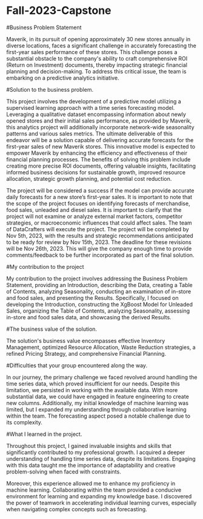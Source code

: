 # Fall-2023-Capstone

#Business Problem Statement

Maverik, in its pursuit of opening approximately 30 new stores annually in diverse locations, faces a significant challenge in accurately forecasting the first-year sales performance of these stores. This challenge poses a substantial obstacle to the company's ability to craft comprehensive ROI (Return on Investment) documents, thereby impacting strategic financial planning and decision-making. To address this critical issue, the team is embarking on a predictive analytics initiative.

#Solution to the business problem.

This project involves the development of a predictive model utilizing a supervised learning approach with a time series forecasting model. Leveraging a qualitative dataset encompassing information about newly opened stores and their initial sales performance, as provided by Maverik, this analytics project will additionally incorporate network-wide seasonality patterns and various sales metrics. The ultimate deliverable of this endeavor will be a solution capable of delivering accurate forecasts for the first-year sales of new Maverik stores. This innovative model is expected to empower Maverik by enhancing the efficiency and effectiveness of their financial planning processes. The benefits of solving this problem include creating more precise ROI documents, offering valuable insights, facilitating informed business decisions for sustainable growth, improved resource allocation, strategic growth planning, and potential cost reduction. 

The project will be considered a success if the model can provide accurate daily forecasts for a new store’s first-year sales. It is important to note that the scope of the project focuses on identifying forecasts of merchandise, food sales, unleaded and diesel sales. It is important to clarify that the project will not examine or analyze external market factors, competitor strategies, or macroeconomic influences that could affect sales. The team of DataCrafters will execute the project. The project will be completed by Nov 5th, 2023, with the results and strategic recommendations anticipated to be ready for review by Nov 15th, 2023. The deadline for these revisions will be Nov 26th, 2023. This will give the company enough time to provide comments/feedback to be further incorporated as part of the final solution.

#My contribution to the project 

My contribution to the project involves addressing the Business Problem Statement, providing an Introduction, describing the Data, creating a Table of Contents, analyzing Seasonality, conducting an examination of in-store and food sales, and presenting the Results. Specifically, I focused on developing the Introduction, constructing the XgBoost Model for Unleaded Sales, organizing the Table of Contents, analyzing Seasonality, assessing in-store and food sales data, and showcasing the derived Results.

#The business value of the solution.

The solution's business value encompasses effective Inventory Management, optimized Resource Allocation, Waste Reduction strategies, a refined Pricing Strategy, and comprehensive Financial Planning.


#Difficulties that your group encountered along the way.

In our journey, the primary challenge we faced revolved around handling the time series data, which proved insufficient for our needs. Despite this limitation, we persisted in working with the available data. With more substantial data, we could have engaged in feature engineering to create new columns. Additionally, my initial knowledge of machine learning was limited, but I expanded my understanding through collaborative learning within the team. The forecasting aspect posed a notable challenge due to its complexity.

#What I learned in the project.

Throughout this project, I gained invaluable insights and skills that significantly contributed to my professional growth. I acquired a deeper understanding of handling time series data, despite its limitations. Engaging with this data taught me the importance of adaptability and creative problem-solving when faced with constraints.

Moreover, this experience allowed me to enhance my proficiency in machine learning. Collaborating within the team provided a conducive environment for learning and expanding my knowledge base. I discovered the power of teamwork in accelerating individual learning curves, especially when navigating complex concepts such as forecasting.

